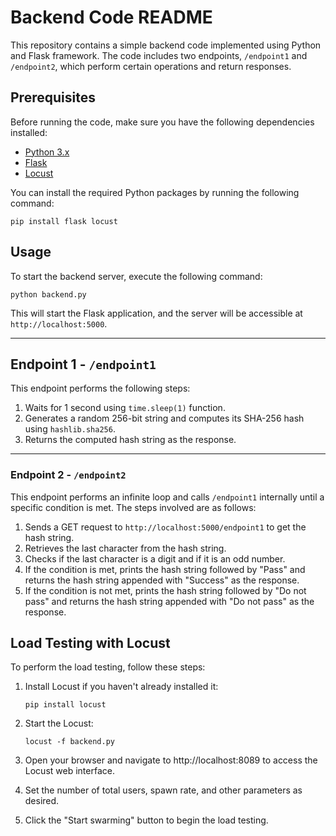 Backend Code README
===================

This repository contains a simple backend code implemented using Python and Flask framework. The code includes two endpoints, `/endpoint1` and `/endpoint2`, which perform certain operations and return responses.

Prerequisites
-------------

Before running the code, make sure you have the following dependencies installed:

*   [Python 3.x](https://www.python.org/)
*   [Flask](https://flask.palletsprojects.com/en/2.3.x/)
*   [Locust](https://locust.io/)

You can install the required Python packages by running the following command:

    pip install flask locust

Usage
-----

To start the backend server, execute the following command:

    python backend.py

This will start the Flask application, and the server will be accessible at `http://localhost:5000`.

---
## Endpoint 1 - `/endpoint1`

This endpoint performs the following steps:

1.  Waits for 1 second using `time.sleep(1)` function.
2.  Generates a random 256-bit string and computes its SHA-256 hash using `hashlib.sha256`.
3.  Returns the computed hash string as the response.

---
### Endpoint 2 - `/endpoint2`

This endpoint performs an infinite loop and calls `/endpoint1` internally until a specific condition is met. The steps involved are as follows:

1.  Sends a GET request to `http://localhost:5000/endpoint1` to get the hash string.
2.  Retrieves the last character from the hash string.
3.  Checks if the last character is a digit and if it is an odd number.
4.  If the condition is met, prints the hash string followed by "Pass" and returns the hash string appended with "Success" as the response.
5.  If the condition is not met, prints the hash string followed by "Do not pass" and returns the hash string appended with "Do not pass" as the response.


Load Testing with Locust
-----

To perform the load testing, follow these steps:

1.  Install Locust if you haven't already installed it:

        pip install locust

2.  Start the Locust:
        
        locust -f backend.py

3. Open your browser and navigate to http://localhost:8089 to access the Locust web interface.
4. Set the number of total users, spawn rate, and other parameters as desired.
5. Click the "Start swarming" button to begin the load testing.
